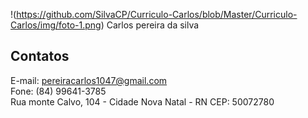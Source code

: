 !(https://github.com/SilvaCP/Curriculo-Carlos/blob/Master/Curriculo-Carlos/img/foto-1.png)
Carlos pereira da silva
## Contatos
E-mail:&nbsp;pereiracarlos1047@gmail.com <br>
Fone:&nbsp;(84) 99641-3785<br>
Rua monte Calvo, 104  - Cidade Nova
Natal - RN CEP: 50072780
